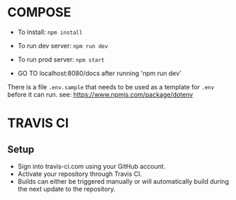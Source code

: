 COMPOSE
=======

* To install: `npm install`
* To run dev server: `npm run dev`
* To run prod server: `npm start`

* GO TO localhost:8080/docs after running 'npm run dev'


There is a file `.env.sample` that needs to be used as a template for `.env` before it can run.
see: https://www.npmjs.com/package/dotenv

# TRAVIS CI
## Setup
* Sign into travis-ci.com using your GitHub account.
* Activate your repository through Travis CI.
* Builds can either be triggered manually or will automatically build during the next update to the repository.
